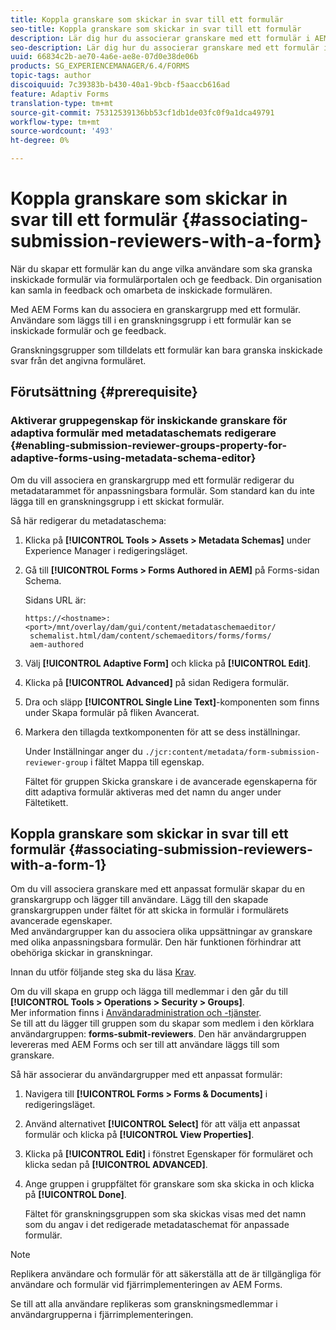 ```yaml
---
title: Koppla granskare som skickar in svar till ett formulär
seo-title: Koppla granskare som skickar in svar till ett formulär
description: Lär dig hur du associerar granskare med ett formulär i AEM Forms. Associerade granskare granskar ett formulär som skickats via formulärportalen.
seo-description: Lär dig hur du associerar granskare med ett formulär i AEM Forms. Associerade granskare granskar ett formulär som skickats via formulärportalen.
uuid: 66834c2b-ae70-4a6e-ae8e-07d0e38de06b
products: SG_EXPERIENCEMANAGER/6.4/FORMS
topic-tags: author
discoiquuid: 7c39383b-b430-40a1-9bcb-f5aaccb616ad
feature: Adaptiv Forms
translation-type: tm+mt
source-git-commit: 75312539136bb53cf1db1de03fc0f9a1dca49791
workflow-type: tm+mt
source-wordcount: '493'
ht-degree: 0%

---
```



# Koppla granskare som skickar in svar till ett formulär {#associating-submission-reviewers-with-a-form}

När du skapar ett formulär kan du ange vilka användare som ska granska inskickade formulär via formulärportalen och ge feedback. Din organisation kan samla in feedback och omarbeta de inskickade formulären.

Med AEM Forms kan du associera en granskargrupp med ett formulär. Användare som läggs till i en granskningsgrupp i ett formulär kan se inskickade formulär och ge feedback.

Granskningsgrupper som tilldelats ett formulär kan bara granska inskickade svar från det angivna formuläret.

## Förutsättning {#prerequisite}

### Aktiverar gruppegenskap för inskickande granskare för adaptiva formulär med metadataschemats redigerare {#enabling-submission-reviewer-groups-property-for-adaptive-forms-using-metadata-schema-editor}

Om du vill associera en granskargrupp med ett formulär redigerar du metadatarammet för anpassningsbara formulär. Som standard kan du inte lägga till en granskningsgrupp i ett skickat formulär.

Så här redigerar du metadataschema:

1. Klicka på **[!UICONTROL Tools > Assets > Metadata Schemas]** under Experience Manager i redigeringsläget.
1. Gå till **[!UICONTROL Forms > Forms Authored in AEM]** på Forms-sidan Schema.

   Sidans URL är:

   ```
   https://<hostname>:<port>/mnt/overlay/dam/gui/content/metadataschemaeditor/
    schemalist.html/dam/content/schemaeditors/forms/forms/
    aem-authored
   ```

1. Välj **[!UICONTROL Adaptive Form]** och klicka på **[!UICONTROL Edit]**.
1. Klicka på **[!UICONTROL Advanced]** på sidan Redigera formulär.
1. Dra och släpp **[!UICONTROL Single Line Text]**-komponenten som finns under Skapa formulär på fliken Avancerat.
1. Markera den tillagda textkomponenten för att se dess inställningar.

   Under Inställningar anger du `./jcr:content/metadata/form-submission-reviewer-group` i fältet Mappa till egenskap.

   Fältet för gruppen Skicka granskare i de avancerade egenskaperna för ditt adaptiva formulär aktiveras med det namn du anger under Fältetikett.

## Koppla granskare som skickar in svar till ett formulär {#associating-submission-reviewers-with-a-form-1}

Om du vill associera granskare med ett anpassat formulär skapar du en granskargrupp och lägger till användare. Lägg till den skapade granskargruppen under fältet för att skicka in formulär i formulärets avancerade egenskaper.\
Med användargrupper kan du associera olika uppsättningar av granskare med olika anpassningsbara formulär. Den här funktionen förhindrar att obehöriga skickar in granskningar.

Innan du utför följande steg ska du läsa [Krav](/help/forms/using/adding-reviewers-form.md#prerequisite).

Om du vill skapa en grupp och lägga till medlemmar i den går du till **[!UICONTROL Tools > Operations > Security > Groups]**.\
Mer information finns i [Användaradministration och -tjänster](/help/sites-administering/security.md).\
Se till att du lägger till gruppen som du skapar som medlem i den körklara användargruppen: **forms-submit-reviewers**. Den här användargruppen levereras med AEM Forms och ser till att användare läggs till som granskare.

Så här associerar du användargrupper med ett anpassat formulär:

1. Navigera till **[!UICONTROL Forms > Forms & Documents]** i redigeringsläget.
1. Använd alternativet **[!UICONTROL Select]** för att välja ett anpassat formulär och klicka på **[!UICONTROL View Properties]**.
1. Klicka på **[!UICONTROL Edit]** i fönstret Egenskaper för formuläret och klicka sedan på **[!UICONTROL ADVANCED]**.
1. Ange gruppen i gruppfältet för granskare som ska skicka in och klicka på **[!UICONTROL Done]**.

   Fältet för granskningsgruppen som ska skickas visas med det namn som du angav i det redigerade metadataschemat för anpassade formulär.

>[!NOTE]
>
>Replikera användare och formulär för att säkerställa att de är tillgängliga för användare och formulär vid fjärrimplementeringen av AEM Forms.
>
>Se till att alla användare replikeras som granskningsmedlemmar i användargrupperna i fjärrimplementeringen.

